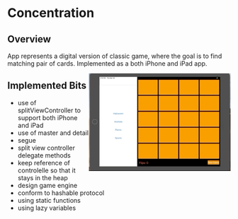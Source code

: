 # Concentration

## Overview
App represents a digital version of classic game, where the goal is to find matching pair of cards. 
Implemented as a both iPhone and iPad app.

<img align="right" src="concentration.gif">

## Implemented Bits
* use of splitViewController to support both iPhone and iPad 
* use of master and detail
* segue
* split view controller delegate methods
* keep reference of controlelle so that it stays in the heap
* design game engine 
* conform to hashable protocol
* using static functions
* using lazy variables
